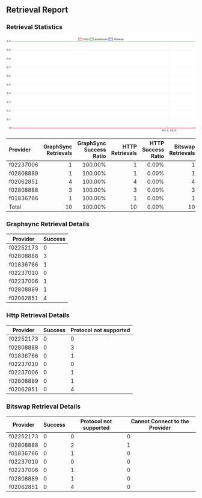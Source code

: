 ## Retrieval Report
### Retrieval Statistics
<img src="https://raw.githubusercontent.com/data-preservation-programs/filplus-checker-assets/main/filecoin-project/filecoin-plus-large-datasets/issues/2126/1696732626152.png"/>

| Provider  | GraphSync Retrievals | GraphSync Success Ratio | HTTP Retrievals | HTTP Success Ratio | Bitswap Retrievals | Bitswap Success Ratio |
| :-------- | -------------------: | ----------------------: | --------------: | -----------------: | -----------------: | --------------------: |
| f02237006 |                    1 |                 100.00% |               1 |              0.00% |                  1 |                 0.00% |
| f02808889 |                    1 |                 100.00% |               1 |              0.00% |                  1 |                 0.00% |
| f02062851 |                    4 |                 100.00% |               4 |              0.00% |                  4 |                 0.00% |
| f02808888 |                    3 |                 100.00% |               3 |              0.00% |                  3 |                 0.00% |
| f01836766 |                    1 |                 100.00% |               1 |              0.00% |                  1 |                 0.00% |
| Total     |                   10 |                 100.00% |              10 |              0.00% |                 10 |                 0.00% |

### Graphsync Retrieval Details
| Provider  | Success |
| --------- | ------- |
| f02252173 | 0       |
| f02808888 | 3       |
| f01836766 | 1       |
| f02237010 | 0       |
| f02237006 | 1       |
| f02808889 | 1       |
| f02062851 | 4       |

### Http Retrieval Details
| Provider  | Success | Protocol not supported |
| --------- | ------- | ---------------------- |
| f02252173 | 0       | 0                      |
| f02808888 | 0       | 3                      |
| f01836766 | 0       | 1                      |
| f02237010 | 0       | 0                      |
| f02237006 | 0       | 1                      |
| f02808889 | 0       | 1                      |
| f02062851 | 0       | 4                      |

### Bitswap Retrieval Details
| Provider  | Success | Protocol not supported | Cannot Connect to the Provider |
| --------- | ------- | ---------------------- | ------------------------------ |
| f02252173 | 0       | 0                      | 0                              |
| f02808888 | 0       | 2                      | 1                              |
| f01836766 | 0       | 1                      | 0                              |
| f02237010 | 0       | 0                      | 0                              |
| f02237006 | 0       | 1                      | 0                              |
| f02808889 | 0       | 1                      | 0                              |
| f02062851 | 0       | 4                      | 0                              |
